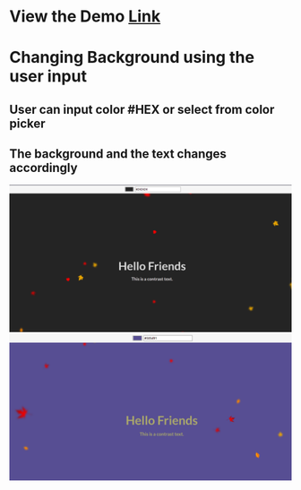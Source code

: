 # View the Demo <a href="https://prakashdahal.github.io/change-bacckground-color/" target="_blank"> Link </a>

# Changing Background using the user input

## User can input color #HEX or select from color picker
## The background and the text changes accordingly

<img src="./public/demo1.png">

<img src="./public/demo2.png">